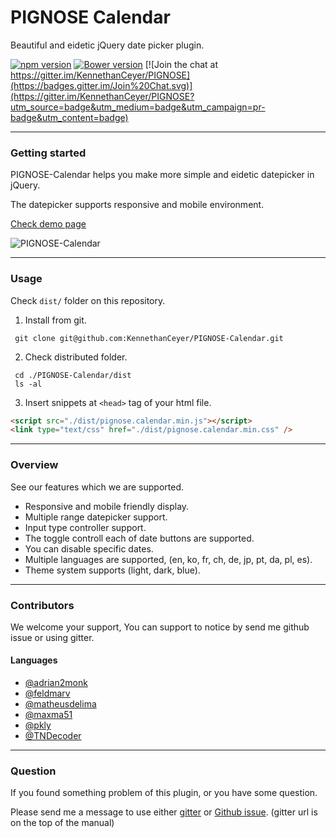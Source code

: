 # PIGNOSE Calendar

Beautiful and eidetic jQuery date picker plugin.

[![npm version](https://badge.fury.io/js/pg-calendar.svg)](https://badge.fury.io/js/pg-calendar) [![Bower version](https://badge.fury.io/bo/pg-calendar.svg)](https://badge.fury.io/bo/pg-calendar) [![Join the chat at https://gitter.im/KennethanCeyer/PIGNOSE](https://badges.gitter.im/Join%20Chat.svg)](https://gitter.im/KennethanCeyer/PIGNOSE?utm_source=badge&utm_medium=badge&utm_campaign=pr-badge&utm_content=badge)

----

### Getting started

PIGNOSE-Calendar helps you make more simple and eidetic datepicker in jQuery.

The datepicker supports responsive and mobile environment.

[Check demo page](http://www.pigno.se/barn/PIGNOSE-Calendar)

![PIGNOSE-Calendar](http://www.pigno.se/barn/PIGNOSE-Calendar/demo/img/screenshot_main.png?t=201701170854)

----

### Usage

Check `dist/` folder on this repository.

1. Install from git.

 ```shell
  git clone git@github.com:KennethanCeyer/PIGNOSE-Calendar.git
```

2. Check distributed folder.

 ```shell
  cd ./PIGNOSE-Calendar/dist
  ls -al
```

3. Insert snippets at `<head>` tag of your html file.

 ```html
<script src="./dist/pignose.calendar.min.js"></script>
<link type="text/css" href="./dist/pignose.calendar.min.css" />
```

----

### Overview

See our features which we are supported.

- Responsive and mobile friendly display.
- Multiple range datepicker support.
- Input type controller support.
- The toggle controll each of date buttons are supported.
- You can disable specific dates.
- Multiple languages are supported, (en, ko, fr, ch, de, jp, pt, da, pl, es).
- Theme system supports (light, dark, blue).

----

### Contributors

We welcome your support, You can support to notice by send me github issue or using gitter.

#### Languages

- [@adrian2monk](https://www.github.com/adrian2monk)
- [@feldmarv](https://www.github.com/feldmarv)
- [@matheusdelima](https://www.github.com/matheusdelima)
- [@maxma51](https://www.github.com/maxma51)
- [@pkly](https://www.github.com/pkly)
- [@TNDecoder](https://www.github.com/TNDecoder)

----

### Question

If you found something problem of this plugin, or you have some question.

Please send me a message to use either [gitter](https://gitter.im/KennethanCeyer/PIGNOSE) or [Github issue](https://github.com/KennethanCeyer/PIGNOSE-Calendar/issues). (gitter url is on the top of the manual)
